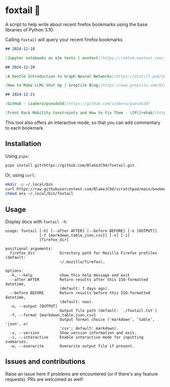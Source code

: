 # foxtail 🦊
A script to help write about recent firefox bookmarks using the base libraries of Python 3.10.

Calling `foxtail` will query your recent firefox bookmarks

```markdown
## 2024-12-18

[Jupyter notebooks as e2e tests | exotext](https://rakhim.exotext.com/jupyter-notebooks-as-e2e-tests)

## 2024-12-20

[A Gentle Introduction to Graph Neural Networks](https://distill.pub/2021/gnn-intro/)

[How to Make LLMs Shut Up | Greptile Blog](https://www.greptile.com/blog/make-llms-shut-up)

## 2024-12-21

[GitHub - izabera/pseudo3d](https://github.com/izabera/pseudo3d)

[Front Rack Mobility Constraints and How to Fix Them - \[P\]rehab](https://theprehabguys.com/front-rack-mobility/)
```

This tool also offers an interactive mode, so that you can add commentary to each bookmark.


## Installation

Using `pipx`:
```bash
pipx install git+https://github.com/BlakeJC94/foxtail.git
```

Or, using `curl`:
```bash
mkdir -p ~/.local/bin
curl https://raw.githubusercontent.com/BlakeJC94/scratchpad/main/bookmarks/foxtail/__main__.py > ~/.local/bin/foxtail
chmod a+x ~/.local/bin/foxtail
```

## Usage
Display docs with `foxtail -h`:
```
usage: foxtail [-h] [--after AFTER] [--before BEFORE] [-o [OUTPUT]]
               [-f {markdown,table,json,csv}] [-v] [-i]
               [firefox_dir]

positional arguments:
  firefox_dir           Directory path for Mozilla Firefox profiles (default:
                        ~/.mozilla/firefox).

options:
  -h, --help            show this help message and exit
  --after AFTER         Return results after this ISO-formatted datetime,
                        (default: 7 days ago).
  --before BEFORE       Return results before this ISO-formatted datetime,
                        (default: now).
  -o, --output [OUTPUT]
                        Output file path (default: `./foxtail.txt`)
  -f, --format {markdown,table,json,csv}
                        Output format choice ('markdown', 'table', 'json', or
                        'csv'; default: markdown).
  -v, --version         Show version information and exit.
  -i, --interactive     Enable interactive mode for inputting summaries.
  -w, --overwrite       Overwrite output file if present.
```

## Issues and contributions
Raise an issue here if problems are encountered (or if there's any feature requests). PRs
are welcomed as well!

